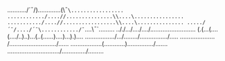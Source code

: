 .........../´¯/).............(\¯`\.................
............/....//...............\\....\................
.........../....//.................\\....\...............
...../´¯/..../´¯\............/¯`\....\¯`\.........
.././.../..../..../._......_.\....\....\...\.\......
(.(...(....(..../..)..)...(..(..\....)....)...).)....
.\................\/.../.....\...\/................/.....
...\................. /.........\................../......
...\...............(............).............../.......
.....\..............\.........../............../.........
